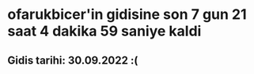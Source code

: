 # ofarukbicer'in gidisine son 7 gun 21 saat 4 dakika 59 saniye kaldi

## Gidis tarihi: 30.09.2022 :(